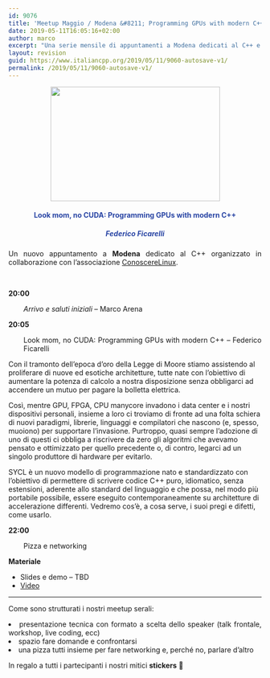 ```yaml
---
id: 9076
title: 'Meetup Maggio / Modena &#8211; Programming GPUs with modern C++'
date: 2019-05-11T16:05:16+02:00
author: marco
excerpt: "Una serie mensile di appuntamenti a Modena dedicati al C++ e organizzati in collaborazione con l'associazione ConoscereLinux. Ad ogni serata la condivisione di un'esperienza o di una storia che riguarda il nostro linguaggio preferito."
layout: revision
guid: https://www.italiancpp.org/2019/05/11/9060-autosave-v1/
permalink: /2019/05/11/9060-autosave-v1/
---
```

<center>
  <img loading="lazy" class="aligncenter wp-image-9061 " src="https://www.italiancpp.org/wp-content/uploads/2019/04/meetup0519.png" alt="" width="337" height="228" srcset="http://192.168.64.2/wordpress/wp-content/uploads/2019/04/meetup0519.png 1533w, http://192.168.64.2/wordpress/wp-content/uploads/2019/04/meetup0519-300x203.png 300w, http://192.168.64.2/wordpress/wp-content/uploads/2019/04/meetup0519-768x520.png 768w, http://192.168.64.2/wordpress/wp-content/uploads/2019/04/meetup0519-1024x693.png 1024w, http://192.168.64.2/wordpress/wp-content/uploads/2019/04/meetup0519-600x406.png 600w" sizes="(max-width: 337px) 100vw, 337px" />
</center>

<h4 style="text-align: center;">
  <span style="color: #2945a4;">Look mom, no CUDA: Programming GPUs with modern C++</span>
</h4>

<h5 style="text-align: center;">
  <span style="color: #2945a4;"><em>Federico Ficarelli</em></span>
</h5>

<p style="text-align: justify;">
  Un nuovo appuntamento a <strong>Modena</strong> dedicato al C++ organizzato in collaborazione con l&#8217;associazione <a href="http://conoscerelinux.org">ConoscereLinux</a>.
</p>

<p style="text-align: justify;">
  <span style="color: #ffffff;"> </span>
</p>

<p style="text-align: justify;">
  <strong>20:00</strong>
</p>

<p style="text-align: justify; padding-left: 30px;">
  <em>Arrivo e saluti iniziali</em> &#8211; Marco Arena
</p>

<p style="text-align: justify;">
  <strong>20:05</strong>
</p>

<p style="text-align: justify; padding-left: 30px;">
  Look mom, no CUDA: Programming GPUs with modern C++ &#8211; Federico Ficarelli
</p>

Con il tramonto dell&#8217;epoca d&#8217;oro della Legge di Moore stiamo assistendo al proliferare di nuove ed esotiche architetture, tutte nate con l&#8217;obiettivo di aumentare la potenza di calcolo a nostra disposizione senza obbligarci ad accendere un mutuo per pagare la bolletta elettrica.

Così, mentre GPU, FPGA, CPU manycore invadono i data center e i nostri dispositivi personali, insieme a loro ci troviamo di fronte ad una folta schiera di nuovi paradigmi, librerie, linguaggi e compilatori che nascono (e, spesso, muoiono) per supportare l&#8217;invasione. Purtroppo, quasi sempre l&#8217;adozione di uno di questi ci obbliga a riscrivere da zero gli algoritmi che avevamo pensato e ottimizzato per quello precedente o, di contro, legarci ad un singolo produttore di hardware per evitarlo.

SYCL è un nuovo modello di programmazione nato e standardizzato con l&#8217;obiettivo di permettere di scrivere codice C++ puro, idiomatico, senza estensioni, aderente allo standard del linguaggio e che possa, nel modo più portabile possibile, essere eseguito contemporaneamente su architetture di accelerazione differenti. Vedremo cos&#8217;è, a cosa serve, i suoi pregi e difetti, come usarlo.

**22:00**

<p style="padding-left: 30px;">
  Pizza e networking
</p>

**Materiale**

  * Slides e demo &#8211; TBD
  * [Video](https://www.youtube.com/watch?v=c04Y9AUH-xU)

* * *

<p style="text-align: justify;">
  Come sono strutturati i nostri meetup serali:
</p>

<li style="text-align: justify;">
  presentazione tecnica con formato a scelta dello speaker (talk frontale, workshop, live coding, ecc)
</li>
<li style="text-align: justify;">
  spazio fare domande e confrontarsi
</li>
<li style="text-align: justify;">
  una pizza tutti insieme per fare networking e, perché no, parlare d&#8217;altro
</li>

In regalo a tutti i partecipanti i nostri mitici **stickers** 🙂